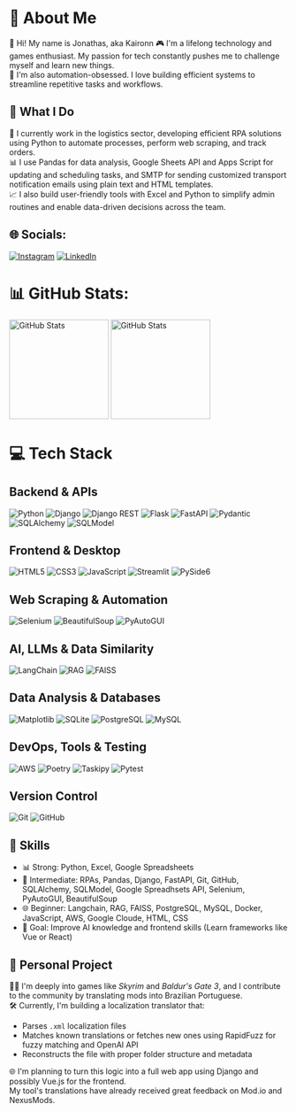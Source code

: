 # 💫 About Me

👋 Hi! My name is Jonathas, aka Kaironn
🎮 I'm a lifelong technology and games enthusiast. My passion for tech constantly pushes me to challenge myself and learn new things.  
🤖 I'm also automation-obsessed. I love building efficient systems to streamline repetitive tasks and workflows.

## 💼 What I Do

🚚 I currently work in the logistics sector, developing efficient RPA solutions using Python to automate processes, perform web scraping, and track orders.  
📊 I use Pandas for data analysis, Google Sheets API and Apps Script for updating and scheduling tasks, and SMTP for sending customized transport notification emails using plain text and HTML templates.  
📈 I also build user-friendly tools with Excel and Python to simplify admin routines and enable data-driven decisions across the team.

## 🌐 Socials:
[![Instagram](https://img.shields.io/badge/Instagram-%23E4405F.svg?logo=Instagram&logoColor=white)](https://instagram.com/kaironn2) 
[![LinkedIn](https://img.shields.io/badge/LinkedIn-%230077B5.svg?logo=linkedin&logoColor=white)](https://linkedin.com/in/kaironn2)


# 📊 GitHub Stats:
<div>
  <img 
    alt="GitHub Stats" 
    height="180" 
    src="https://github-readme-stats.vercel.app/api?username=Kaironn2&show_icons=true&theme=tokyonight&include_all_commits=true&locale=en" 
  />
  <img 
    alt="GitHub Stats" 
    height="180" 
    src="https://github-readme-stats.vercel.app/api/top-langs/?username=Kaironn2&theme=tokyonight&layout=compact&custom_title=Languages&langs_count=9" 
  />
</div>


# 💻 Tech Stack

## Backend & APIs  
![Python](https://img.shields.io/badge/python-3670A0?style=for-the-badge&logo=python&logoColor=ffdd54)
![Django](https://img.shields.io/badge/django-%23092E20.svg?style=for-the-badge&logo=django&logoColor=white)
![Django REST](https://img.shields.io/badge/django%20rest%20framework-%23EE4C2C.svg?style=for-the-badge&logo=django&logoColor=white)
![Flask](https://img.shields.io/badge/flask-%23000.svg?style=for-the-badge&logo=flask&logoColor=white)
![FastAPI](https://img.shields.io/badge/FastAPI-005571?style=for-the-badge&logo=fastapi)
![Pydantic](https://img.shields.io/badge/Pydantic-2A6DB0?style=for-the-badge)
![SQLAlchemy](https://img.shields.io/badge/SQLAlchemy-2F2F2F?style=for-the-badge&logo=python&logoColor=white)
![SQLModel](https://img.shields.io/badge/SQLModel-8E2E84?style=for-the-badge&logo=python&logoColor=white)

## Frontend & Desktop  
![HTML5](https://img.shields.io/badge/html5-%23E34F26.svg?style=for-the-badge&logo=html5&logoColor=white)
![CSS3](https://img.shields.io/badge/css3-%231572B6.svg?style=for-the-badge&logo=css3&logoColor=white)
![JavaScript](https://img.shields.io/badge/javascript-%23323330.svg?style=for-the-badge&logo=javascript&logoColor=%23F7DF1E)
![Streamlit](https://img.shields.io/badge/Streamlit-%23FE4B4B.svg?style=for-the-badge&logo=streamlit&logoColor=white)
![PySide6](https://img.shields.io/badge/PySide6-%23222222.svg?style=for-the-badge&logo=qt&logoColor=white)

## Web Scraping & Automation  
![Selenium](https://img.shields.io/badge/selenium-%2343B02A.svg?style=for-the-badge&logo=selenium&logoColor=white)
![BeautifulSoup](https://img.shields.io/badge/BeautifulSoup-4B0082?style=for-the-badge&logo=python&logoColor=white)
![PyAutoGUI](https://img.shields.io/badge/pyautogui-%2300BFFF.svg?style=for-the-badge&logo=python&logoColor=white)

## AI, LLMs & Data Similarity  
![LangChain](https://img.shields.io/badge/LangChain-%23000000.svg?style=for-the-badge&logoColor=white)
![RAG](https://img.shields.io/badge/RAG-%234B0082.svg?style=for-the-badge&logo=OpenAI&logoColor=white)
![FAISS](https://img.shields.io/badge/FAISS-%230A6EBD.svg?style=for-the-badge&logo=facebook&logoColor=white)

## Data Analysis & Databases
![Matplotlib](https://img.shields.io/badge/Matplotlib-%23ffffff.svg?style=for-the-badge&logo=Matplotlib&logoColor=black)
![SQLite](https://img.shields.io/badge/sqlite-%2307405e.svg?style=for-the-badge&logo=sqlite&logoColor=white)
![PostgreSQL](https://img.shields.io/badge/postgres-%23316192.svg?style=for-the-badge&logo=postgresql&logoColor=white)
![MySQL](https://img.shields.io/badge/mysql-4479A1.svg?style=for-the-badge&logo=mysql&logoColor=white)

## DevOps, Tools & Testing  
![AWS](https://img.shields.io/badge/AWS-%23FF9900.svg?style=for-the-badge&logo=amazon-aws&logoColor=white)
![Poetry](https://img.shields.io/badge/Poetry-1C1C1C?style=for-the-badge&logo=python&logoColor=white)
![Taskipy](https://img.shields.io/badge/taskipy-%23323330.svg?style=for-the-badge&logo=python&logoColor=white)
![Pytest](https://img.shields.io/badge/pytest-%230A9EDC.svg?style=for-the-badge&logo=pytest&logoColor=white)

## Version Control  
![Git](https://img.shields.io/badge/git-%23F05033.svg?style=for-the-badge&logo=git&logoColor=white)
![GitHub](https://img.shields.io/badge/github-%23121011.svg?style=for-the-badge&logo=github&logoColor=white)


## 🧠 Skills

- 📊 Strong: Python, Excel, Google Spreadsheets
- 🐍 Intermediate: RPAs, Pandas, Django, FastAPI, Git, GitHub, SQLAlchemy, SQLModel, Google Spreadhsets API, Selenium, PyAutoGUI, BeautifulSoup
- 🌐 Beginner: Langchain, RAG, FAISS, PostgreSQL, MySQL, Docker, JavaScript, AWS, Google Cloude, HTML, CSS
- 🎯 Goal: Improve AI knowledge and frontend skills (Learn frameworks like Vue or React)

## 🧪 Personal Project

🧙‍♂️ I'm deeply into games like *Skyrim* and *Baldur's Gate 3*, and I contribute to the community by translating mods into Brazilian Portuguese.  
🛠️ Currently, I'm building a localization translator that:
- Parses `.xml` localization files  
- Matches known translations or fetches new ones using RapidFuzz for fuzzy matching and OpenAI API  
- Reconstructs the file with proper folder structure and metadata  

🌐 I'm planning to turn this logic into a full web app using Django and possibly Vue.js for the frontend.  
My tool's translations have already received great feedback on Mod.io and NexusMods.
